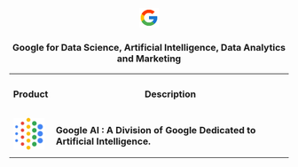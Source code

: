 <p align=center><img src="Google/Google.png" width=7%></p>

<h3 align=center>Google for Data Science, Artificial Intelligence, Data Analytics and Marketing</h3>

<table align=center width=100%>
  <tr><th width = 10%><h3>Product</h3></th><th><h3>Description</h3></th></tr>
  <tr><td><a href="https://ai.google/" target="_blank"><img src="Google/AI.svg" width=90% align=center></a></td><td><h3>Google AI : A Division of Google Dedicated to Artificial Intelligence.</h3></td></tr>
</table>
